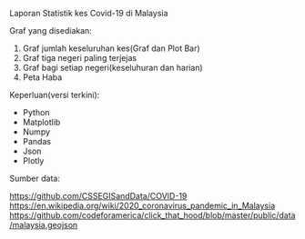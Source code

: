 Laporan Statistik kes Covid-19 di Malaysia

Graf yang disediakan:
1. Graf jumlah keseluruhan kes(Graf dan Plot Bar)
2. Graf tiga negeri paling terjejas
3. Graf bagi setiap negeri(keseluhuran dan harian)
4. Peta Haba

Keperluan(versi terkini):
- Python
- Matplotlib
- Numpy
- Pandas
- Json
- Plotly

Sumber data:

https://github.com/CSSEGISandData/COVID-19
https://en.wikipedia.org/wiki/2020_coronavirus_pandemic_in_Malaysia
https://github.com/codeforamerica/click_that_hood/blob/master/public/data/malaysia.geojson
